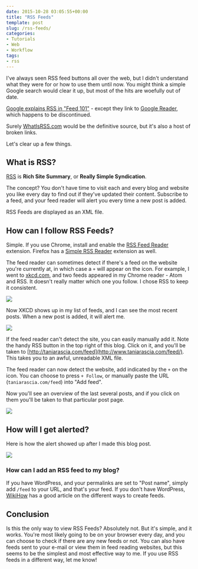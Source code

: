 ```yaml
---
date: 2015-10-28 03:05:55+00:00
title: "RSS Feeds"
template: post
slug: /rss-feeds/
categories:
- Tutorials
- Web
- Workflow
tags:
- rss
---
```



I've always seen RSS feed buttons all over the web, but I didn't understand what they were for or how to use them until now. You might think a simple Google search would clear it up, but most of the hits are woefully out of date. 

[Google explains RSS in "Feed 101"](https://support.google.com/feedburner/answer/79408?hl=en) - except they link to [Google Reader](http://www.google.com/reader/about/), which happens to be discontinued.

Surely [WhatIsRSS.com](http://www.whatisrss.com/) would be the definitive source, but it's also a host of broken links.

Let's clear up a few things.



## What is RSS?



[RSS](https://en.wikipedia.org/wiki/RSS) is **Rich Site Summary**, or **Really Simple Syndication**. 

The concept? You don't have time to visit each and every blog and website you like every day to find out if they've updated their content. Subscribe to a feed, and your feed reader will alert you every time a new post is added.

RSS Feeds are displayed as an XML file.



## How can I follow RSS Feeds?



Simple. If you use Chrome, install and enable the [RSS Feed Reader](https://chrome.google.com/webstore/detail/rss-feed-reader/pnjaodmkngahhkoihejjehlcdlnohgmp?hl=en) extension. Firefox has a [Simple RSS Reader](https://addons.mozilla.org/en-US/firefox/addon/simple-rss-reader-srr/) extension as well.

The feed reader can sometimes detect if there's a feed on the website you're currently at, in which case a `+` will appear on the icon. For example, I went to [xkcd.com](http://xkcd.com), and two feeds appeared in my Chrome reader - Atom and RSS. It doesn't really matter which one you follow. I chose RSS to keep it consistent.

![](https://www.taniarascia.com/wp-content/uploads/Screen-Shot-2015-10-27-at-9.54.43-PM.png)


Now XKCD shows up in my list of feeds, and I can see the most recent posts. When a new post is added, it will alert me.

![](https://www.taniarascia.com/wp-content/uploads/Screen-Shot-2015-10-27-at-9.56.14-PM.png)


If the feed reader can't detect the site, you can easily manually add it. Note the handy RSS button in the top right of this blog. Click on it, and you'll be taken to [http://taniarascia.com/feed](http://www.taniarascia.com/feed/). This takes you to an awful, unreadable XML file. 

The feed reader can now detect the website, add indicated by the `+` on the icon. You can choose to press `+ Follow`, or manually paste the URL (`taniarascia.com/feed`) into "Add feed".

Now you'll see an overview of the last several posts, and if you click on them you'll be taken to that particular post page.

![](https://www.taniarascia.com/wp-content/uploads/Screen-Shot-2015-10-27-at-10.01.28-PM.png)




## How will I get alerted?



Here is how the alert showed up after I made this blog post.

![](https://www.taniarascia.com/wp-content/uploads/Screen-Shot-2015-10-27-at-10.11.48-PM.png)




### How can I add an RSS feed to my blog?



If you have WordPress, and your permalinks are set to "Post name", simply add `/feed` to your URL, and that's your feed. If you don't have WordPress, [WikiHow](http://www.wikihow.com/Create-an-RSS-Feed) has a good article on the different ways to create feeds.



## Conclusion



Is this the only way to view RSS Feeds? Absolutely not. But it's simple, and it works. You're most likely going to be on your browser every day, and you can choose to check if there are any new feeds or not. You can also have feeds sent to your e-mail or view them in feed reading websites, but this seems to be the simplest and most effective way to me. If you use RSS feeds in a different way, let me know!		
